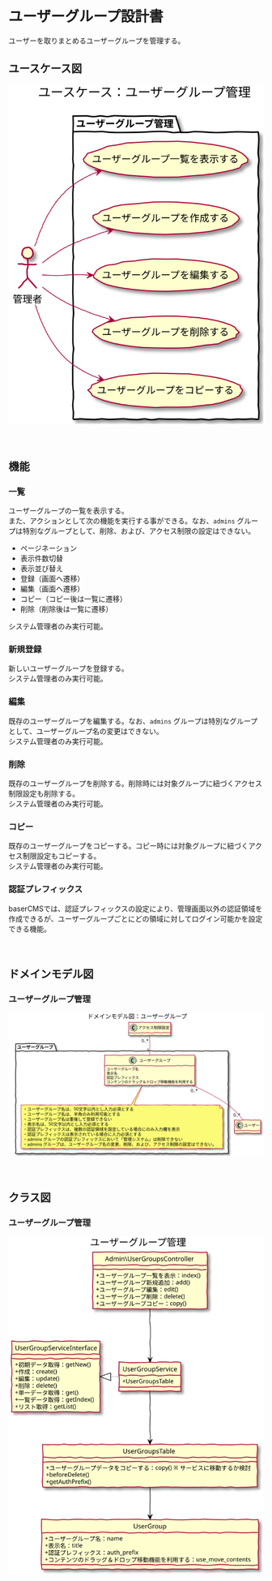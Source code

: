 # ユーザーグループ設計書

ユーザーを取りまとめるユーザーグループを管理する。

## ユースケース図
![クラス図：ユーザーグループ管理画面](../../svg/use_case/user_groups.svg)

　
## 機能
### 一覧
ユーザーグループの一覧を表示する。  
また、アクションとして次の機能を実行する事ができる。なお、`admins` グループは特別なグループとして、削除、および、アクセス制限の設定はできない。
- ページネーション
- 表示件数切替
- 表示並び替え
- 登録（画面へ遷移）
- 編集（画面へ遷移）
- コピー（コピー後は一覧に遷移）
- 削除（削除後は一覧に遷移）

システム管理者のみ実行可能。

### 新規登録
新しいユーザーグループを登録する。  
システム管理者のみ実行可能。

### 編集
既存のユーザーグループを編集する。なお、`admins` グループは特別なグループとして、ユーザーグループ名の変更はできない。  
システム管理者のみ実行可能。

### 削除
既存のユーザーグループを削除する。削除時には対象グループに紐づくアクセス制限設定も削除する。  
システム管理者のみ実行可能。

### コピー
既存のユーザーグループをコピーする。コピー時には対象グループに紐づくアクセス制限設定もコピーする。  
システム管理者のみ実行可能。

### 認証プレフィックス
baserCMSでは、認証プレフィックスの設定により、管理画面以外の認証領域を作成できるが、ユーザーグループごとにどの領域に対してログイン可能かを設定できる機能。

　
## ドメインモデル図
### ユーザーグループ管理
![クラス図：ユーザーグループ管理画面](../../svg/domain_model/user_groups.svg)

　
## クラス図
### ユーザーグループ管理
![クラス図：ユーザーグループ管理画面](../../svg/class/manage_user_groups.svg)

